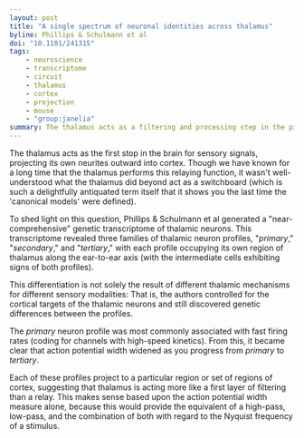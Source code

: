 ```yaml
---
layout: post
title: "A single spectrum of neuronal identities across thalamus"
byline: Phillips & Schulmann et al
doi: "10.1101/241315"
tags:
    - neuroscience
    - transcriptome
    - circuit
    - thalamus
    - cortex
    - projection
    - mouse
    - "group:janelia"
summary: The thalamus acts as a filtering and processing step in the pipeline of sensory information entering cortex.
---
```


The thalamus acts as the first stop in the brain for sensory signals, projecting its own neurites outward into cortex. Though we have known for a long time that the thalamus performs this relaying function, it wasn't well-understood what the thalamus did beyond act as a switchboard (which is such a delightfully antiquated term itself that it shows you the last time the 'canonical models' were defined).

To shed light on this question, Phillips & Schulmann et al generated a "near-comprehensive" genetic transcriptome of thalamic neurons.  This transcriptome revealed three families of thalamic neuron profiles, "_primary_," "_secondary_," and "_tertiary_," with each profile occupying its own region of thalamus along the ear-to-ear axis (with the intermediate cells exhibiting signs of both profiles).

This differentiation is not solely the result of different thalamic mechanisms for different sensory modalities: That is, the authors controlled for the cortical targets of the thalamic neurons and still discovered genetic differences between the profiles.

The _primary_ neuron profile was most commonly associated with fast firing rates (coding for channels with high-speed kinetics). From this, it became clear that action potential width widened as you progress from _primary_ to _tertiary_.

Each of these profiles project to a particular region or set of regions of cortex, suggesting that thalamus is acting more like a first layer of filtering than a relay. This makes sense based upon the action potential width measure alone, because this would provide the equivalent of a high-pass, low-pass, and the combination of both with regard to the Nyquist frequency of a stimulus.
